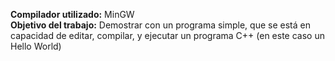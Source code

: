 <strong>Compilador utilizado:</strong> MinGW </br>
<strong>Objetivo del trabajo:</strong> Demostrar con un programa simple, que se está en capacidad de editar,
compilar, y ejecutar un programa C++ (en este caso un Hello World)
